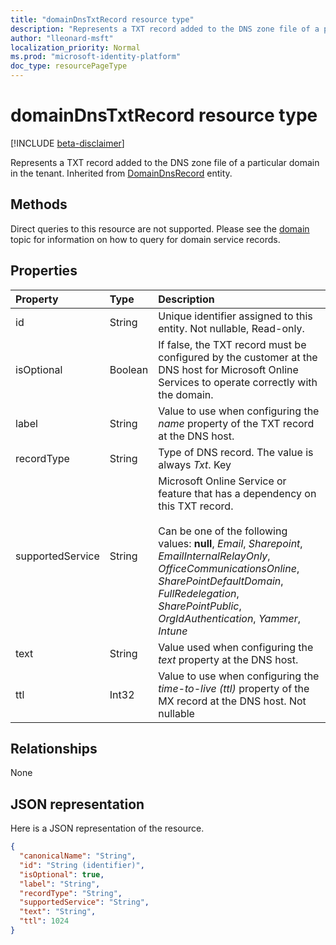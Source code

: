 ```yaml
---
title: "domainDnsTxtRecord resource type"
description: "Represents a TXT record added to the DNS zone file of a particular domain in the tenant. Inherited from DomainDnsRecord entity."
author: "lleonard-msft"
localization_priority: Normal
ms.prod: "microsoft-identity-platform"
doc_type: resourcePageType
---
```


# domainDnsTxtRecord resource type

[!INCLUDE [beta-disclaimer](../../includes/beta-disclaimer.md)]

Represents a TXT record added to the DNS zone file of a particular domain in the tenant. Inherited from [DomainDnsRecord](domaindnsrecord.md) entity.

## Methods
Direct queries to this resource are not supported. Please see the [domain](domain.md) topic for information on how to query for domain service records.

## Properties
| Property	   | Type	|Description|
|:---------------|:--------|:----------|
|id|String| Unique identifier assigned to this entity. Not nullable, Read-only. |
|isOptional|Boolean| If false, the TXT record must be configured by the customer at the DNS host for Microsoft Online Services to operate correctly with the domain. |
|label|String| Value to use when configuring the *name* property of the TXT record at the DNS host.|
|recordType|String| Type of DNS record. The value is always *Txt*. Key |
|supportedService|String| Microsoft Online Service or feature that has a dependency on this TXT record.</br></br>Can be one of the following values: **null**, *Email*, *Sharepoint*, *EmailInternalRelayOnly*, *OfficeCommunicationsOnline*, *SharePointDefaultDomain*, *FullRedelegation*, *SharePointPublic*, *OrgIdAuthentication*, *Yammer*, *Intune* |
|text|String| Value used when configuring the *text* property at the DNS host. |
|ttl|Int32| Value to use when configuring the *time-to-live (ttl)* property of the MX record at the DNS host. Not nullable |

## Relationships
None


## JSON representation
Here is a JSON representation of the resource.

<!-- {
  "blockType": "resource",
  "optionalProperties": [

  ],
  "@odata.type": "microsoft.graph.domainDnsTxtRecord"
}-->

```json
{
  "canonicalName": "String",
  "id": "String (identifier)",
  "isOptional": true,
  "label": "String",
  "recordType": "String",
  "supportedService": "String",
  "text": "String",
  "ttl": 1024
}

```

<!-- uuid: 8fcb5dbc-d5aa-4681-8e31-b001d5168d79
2015-10-25 14:57:30 UTC -->
<!--
{
  "type": "#page.annotation",
  "description": "domainDnsTxtRecord resource",
  "keywords": "",
  "section": "documentation",
  "tocPath": "",
  "suppressions": [
    "Error: /api-reference/beta/resources/domaindnstxtrecord.md:\r\n      Exception processing links.\r\n    System.ArgumentException: Link Definition was null. Link text: !INCLUDE [beta-disclaimer](../../includes/beta-disclaimer.md)\r\n      at ApiDoctor.Validation.DocFile.get_LinkDestinations()\r\n      at ApiDoctor.Validation.DocSet.ValidateLinks(Boolean includeWarnings, String[] relativePathForFiles, IssueLogger issues, Boolean requireFilenameCaseMatch, Boolean printOrphanedFiles)"
  ]
}
-->
